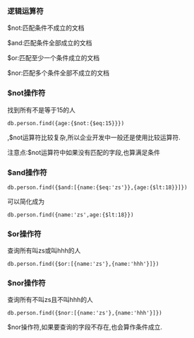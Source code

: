 ### 逻辑运算符

$not:匹配条件不成立的文档

$and:匹配条件全部成立的文档

$or:匹配至少一个条件成立的文档

$nor:匹配多个条件全部不成立的文档


### $not操作符

找到所有不是等于15的人

```
db.person.find({age:{$not:{$eq:15}}})
```

,$not运算符比较复杂,所以企业开发中一般还是使用比较运算符.

注意点:$not运算符中如果没有匹配的字段,也算满足条件


### $and操作符

```
db.person.find({$and:[{name:{$eq:'zs'}},{age:{$lt:18}}]})
```

可以简化成为

```
db.person.find({name:'zs',age:{$lt:18}})
```


### $or操作符

查询所有叫zs或叫hhh的人

```
db.person.find({$or:[{name:'zs'},{name:'hhh'}]})
```


### $nor操作符

查询所有不叫zs且不叫hhh的人

```
db.person.find({$nor:[{name:'zs'},{name:'hhh'}]})
```

$nor操作符,如果要查询的字段不存在,也会算作条件成立.
